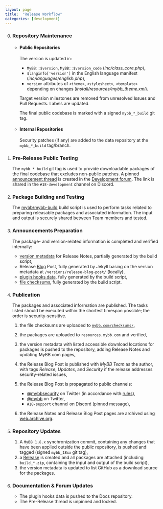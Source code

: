 ```yaml
---
layout: page
title:  "Release Workflow"
categories: [development]
---
```


0. ### Repository Maintenance

   - #### Public Repositories

     The version is updated in:
     - `MyBB::$version`, `MyBB::$version_code` (_inc/class_core.php_),
     - `$langinfo['version']` in the English language manifest (_inc/languages/english.php_),
     - `version` attributes of `<theme>`, `<stylesheet>`, `<template>` depending on changes (_install/resources/mybb_theme.xml_).

     Target version milestones are removed from unresolved Issues and Pull Requests. Labels are updated.

     The final public codebase is marked with a signed `mybb_*_build` git tag.

   - #### Internal Repositories

     Security patches (if any) are added to the data repository at the `mybb_*_build` tag/branch.

0. ### Pre-Release Public Testing
   The `mybb_*_build` git tag is used to provide downloadable packages of the final codebase that excludes non-public patches. A pinned [announcement thread](https://community.mybb.com/thread-219265.html) is created in the [Development forum](https://community.mybb.com/forum-165.html). The link is shared in the `#18-development` channel on Discord.

0. ### Package Building and Testing
   The [mybb/mybb-build](https://github.com/mybb/mybb-build) build script is used to perform tasks related to preparing releasable packages and associated information.
   The input and output is securely shared between Team members and tested.

0. ### Announcements Preparation

   The package- and version-related information is completed and verified internally:

   - [version metadata](https://github.com/mybb/mybb.com/tree/gh-pages/_versions/) for Release Notes, partially generated by the build script,
   - Release [Blog](https://blog.mybb.com/) Post, fully generated by Jekyll basing on the version metadata at `/versions/release-blog-post/` (locally),
   - [plugin hooks data](https://github.com/mybb/docs.mybb.com/blob/gh-pages/_data/mybb18_plugin_hooks.yml), fully generated by the build script,
   - [file checksums](https://github.com/mybb/mybb.com/tree/gh-pages/checksums), fully generated by the build script.

0. ### Publication

   The packages and associated information are published. The tasks listed should be executed within the shortest timespan possible; the order is security-sensitive.

   1. the file checksums are uploaded to [`mybb.com/checksums/`](https://github.com/mybb/mybb.com/tree/gh-pages/checksums),
   2. the packages are uploaded to `resources.mybb.com` and verified,
   3. the version metadata with listed accessible download locations for packages is pushed to the repository, adding Release Notes and updating MyBB.com pages,
   4. the Release Blog Post is published with _MyBB Team_ as the author, with tags _Release_, _Updates_, and _Security_ if the release addresses security-related issues,
   5. the Release Blog Post is propagated to public channels:

      - [@mybbsecurity](https://twitter.com/mybbsecurity) on Twitter (in accordance with [rules](https://github.com/mybb/meta-internal/blob/master/docs/social-twitter-mybbsecurity.md)),
      - [@mybb](https://twitter.com/mybb) on Twitter,
      - `#18-support` channel on Discord (pinned message),

   6. the Release Notes and Release Blog Post pages are archived using [web.archive.org](https://web.archive.org/).

0. ### Repository Updates

   1. A `MyBB 1.8.x` synchronization commit, containing any changes that have been applied outside the public repository, is pushed and tagged (signed `mybb_18xx` git tag),
   2. a [Release](https://github.com/mybb/mybb/releases) is created and all packages are attached (including `build_*.zip`, containing the input and output of the build script),
   4. the version metadata is updated to list GitHub as a download source for the packages.

0. ### Documentation & Forum Updates
   - The plugin hooks data is pushed to the Docs repository.
   - The Pre-Release thread is unpinned and locked.
